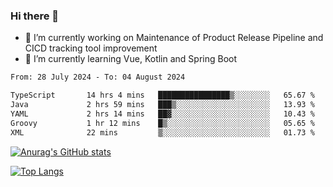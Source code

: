 ### Hi there 👋

- 🔭 I’m currently working on Maintenance of Product Release Pipeline and CICD tracking tool improvement
- 🌱 I’m currently learning Vue, Kotlin and Spring Boot

<!--START_SECTION:waka-->

```txt
From: 28 July 2024 - To: 04 August 2024

TypeScript       14 hrs 4 mins   ████████████████▒░░░░░░░░   65.67 %
Java             2 hrs 59 mins   ███▒░░░░░░░░░░░░░░░░░░░░░   13.93 %
YAML             2 hrs 14 mins   ██▓░░░░░░░░░░░░░░░░░░░░░░   10.43 %
Groovy           1 hr 12 mins    █▒░░░░░░░░░░░░░░░░░░░░░░░   05.65 %
XML              22 mins         ▒░░░░░░░░░░░░░░░░░░░░░░░░   01.73 %
```

<!--END_SECTION:waka-->

[![Anurag's GitHub stats](https://github-readme-stats.vercel.app/api?username=yunhao981&show_icons=true&theme=solarized-dark)](https://github.com/anuraghazra/github-readme-stats)

[![Top Langs](https://github-readme-stats.vercel.app/api/top-langs/?username=yunhao981&theme=solarized-dark&layout=compact)](https://github.com/anuraghazra/github-readme-stats)

<!--
**yunhao981/yunhao981** is a ✨ _special_ ✨ repository because its `README.md` (this file) appears on your GitHub profile.

Here are some ideas to get you started:

- 🔭 I’m currently working on Maintenance of Release Pipeline and CICD tracking tool improvement
- 🌱 I’m currently learning Vue, Kotlin and Spring Boot
- 👯 I’m looking to collaborate on ...
- 🤔 I’m looking for help with ...
- 💬 Ask me about ...
- 📫 How to reach me: ...
- 😄 Pronouns: ...
- ⚡ Fun fact: ...
-->


